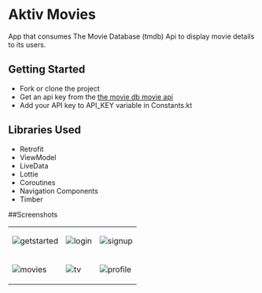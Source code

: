 # Aktiv Movies
App that consumes The Movie Database (tmdb) Api to display movie details to its users.

## Getting Started
* Fork or clone the project
* Get an api key from the [the movie db movie api](https://developers.themoviedb.org/3/)
* Add your API key to API_KEY variable in Constants.kt

## Libraries Used
* Retrofit
* ViewModel
* LiveData
* Lottie
* Coroutines
* Navigation Components
* Timber

##Screenshots
<table>
  <tr>
    <td>
        
   ![getstarted](https://user-images.githubusercontent.com/43553704/148642417-02c64089-ced6-4c83-94a1-7a149090d7ae.jpg)
    </td>
        
   <td>
    
   ![login](https://user-images.githubusercontent.com/43553704/148642238-ecc47a8b-98a1-4ae7-802a-f14bc85c0881.jpg)
    </td>
    
   <td>
    
   ![signup](https://user-images.githubusercontent.com/43553704/148642271-4316a745-869b-4128-90a7-0d670ba3888a.jpg)
    </td>
     
 </tr>
 
   <tr>
   <td>
       
   ![movies](https://user-images.githubusercontent.com/43553704/148642276-15610889-6b77-4cc2-a392-307854d9d165.jpg)
    </td>
    
   <td>
    
   ![tv](https://user-images.githubusercontent.com/43553704/148642540-a617456a-8549-4bae-b0c2-1e4b96c4ab38.jpg)
    </td>

<td>
    
  ![profile](https://user-images.githubusercontent.com/43553704/148642283-d0570550-6796-4b97-8baa-17ed1abb561b.jpg)
</td>

   </tr>
  </table>
